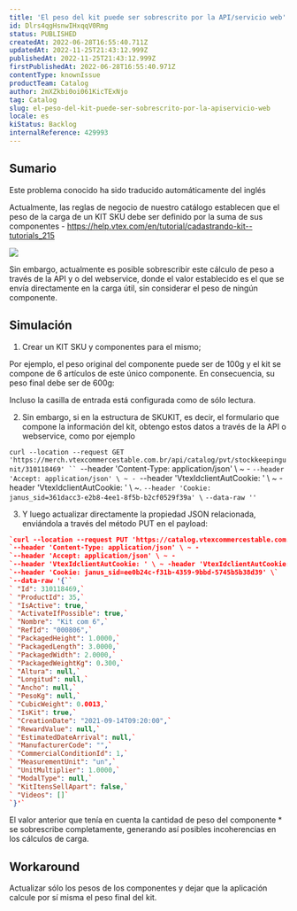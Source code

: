 ```yaml
---
title: 'El peso del kit puede ser sobrescrito por la API/servicio web'
id: Dlrs4qgHsnwIHxqqV0Rmg
status: PUBLISHED
createdAt: 2022-06-28T16:55:40.711Z
updatedAt: 2022-11-25T21:43:12.999Z
publishedAt: 2022-11-25T21:43:12.999Z
firstPublishedAt: 2022-06-28T16:55:40.971Z
contentType: knownIssue
productTeam: Catalog
author: 2mXZkbi0oi061KicTExNjo
tag: Catalog
slug: el-peso-del-kit-puede-ser-sobrescrito-por-la-apiservicio-web
locale: es
kiStatus: Backlog
internalReference: 429993
---
```


## Sumario


<div class="alert alert-info">
  <p>Este problema conocido ha sido traducido automáticamente del inglés</p>
</div>

Actualmente, las reglas de negocio de nuestro catálogo establecen que el peso de la carga de un KIT SKU debe ser definido por la suma de sus componentes - https://help.vtex.com/en/tutorial/cadastrando-kit--tutorials_215

 ![](https://vtexhelp.zendesk.com/attachments/token/jgbIT0VRNCLLOdiQO0CQrka5D/?name=inline-2098334185.png)

Sin embargo, actualmente es posible sobrescribir este cálculo de peso a través de la API y o del webservice, donde el valor establecido es el que se envía directamente en la carga útil, sin considerar el peso de ningún componente.

## Simulación


1) Crear un KIT SKU y componentes para el mismo;

Por ejemplo, el peso original del componente puede ser de 100g y el kit se compone de 6 artículos de este único componente. En consecuencia, su peso final debe ser de 600g:

Incluso la casilla de entrada está configurada como de sólo lectura.

2) Sin embargo, si en la estructura de SKUKIT, es decir, el formulario que compone la información del kit, obtengo estos datos a través de la API o webservice, como por ejemplo

`curl --location --request GET 'https://merch.vtexcommercestable.com.br/api/catalog/pvt/stockkeepingunit/310118469' ``
`--header 'Content-Type: application/json' \ ~ -
`--header 'Accept: application/json' \ ~ -
`--header 'VtexIdclientAutCookie: ' \ ~ -header 'VtexIdclientAutCookie: ' \ ~.
`--header 'Cookie: janus_sid=361dacc3-e2b8-4ee1-8f5b-b2cf0529f39a' \`
`--data-raw ''`

3) Y luego actualizar directamente la propiedad JSON relacionada, enviándola a través del método PUT en el payload:

```json
`curl --location --request PUT 'https://catalog.vtexcommercestable.com.br/api/catalog/pvt/stockkeepingunit/?an=' \`
`--header 'Content-Type: application/json' \ ~ -
`--header 'Accept: application/json' \ ~ -
`--header 'VtexIdclientAutCookie: ' \ ~ -header 'VtexIdclientAutCookie: ' \ ~.
`--header 'Cookie: janus_sid=ee0b24c-f31b-4359-9bbd-5745b5b38d39' \`
`--data-raw '{``
` "Id": 310118469,`
` "ProductId": 35,`
` "IsActive": true,`
` "ActivateIfPossible": true,`
` "Nombre": "Kit com 6",`
` "RefId": "000806",`
` "PackagedHeight": 1.0000,`
` "PackagedLength": 3.0000,`
` "PackagedWidth": 2.0000,`
` "PackagedWeightKg": 0.300,`
` "Altura": null,`
` "Longitud": null,`
` "Ancho": null,`
` "PesoKg": null,`
` "CubicWeight": 0.0013,`
` "IsKit": true,`
` "CreationDate": "2021-09-14T09:20:00",`
` "RewardValue": null,`
` "EstimatedDateArrival": null,`
` "ManufacturerCode": "",`
` "CommercialConditionId": 1,`
` "MeasurementUnit": "un",`
` "UnitMultiplier": 1.0000,`
` "ModalType": null,`
` "KitItensSellApart": false,`
` "Videos": []`
`}'`
```

El valor anterior que tenía en cuenta la cantidad de peso del componente * se sobrescribe completamente, generando así posibles incoherencias en los cálculos de carga.


## Workaround


Actualizar sólo los pesos de los componentes y dejar que la aplicación calcule por sí misma el peso final del kit.

